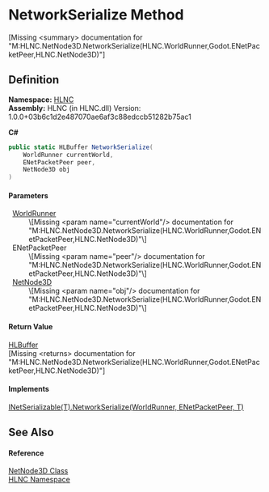 # NetworkSerialize Method


\[Missing &lt;summary&gt; documentation for "M:HLNC.NetNode3D.NetworkSerialize(HLNC.WorldRunner,Godot.ENetPacketPeer,HLNC.NetNode3D)"\]



## Definition
**Namespace:** <a href="N_HLNC">HLNC</a>  
**Assembly:** HLNC (in HLNC.dll) Version: 1.0.0+03b6c1d2e487070ae6af3c88edccb51282b75ac1

**C#**
``` C#
public static HLBuffer NetworkSerialize(
	WorldRunner currentWorld,
	ENetPacketPeer peer,
	NetNode3D obj
)
```



#### Parameters
<dl><dt>  <a href="T_HLNC_WorldRunner">WorldRunner</a></dt><dd>\[Missing &lt;param name="currentWorld"/&gt; documentation for "M:HLNC.NetNode3D.NetworkSerialize(HLNC.WorldRunner,Godot.ENetPacketPeer,HLNC.NetNode3D)"\]</dd><dt>  ENetPacketPeer</dt><dd>\[Missing &lt;param name="peer"/&gt; documentation for "M:HLNC.NetNode3D.NetworkSerialize(HLNC.WorldRunner,Godot.ENetPacketPeer,HLNC.NetNode3D)"\]</dd><dt>  <a href="T_HLNC_NetNode3D">NetNode3D</a></dt><dd>\[Missing &lt;param name="obj"/&gt; documentation for "M:HLNC.NetNode3D.NetworkSerialize(HLNC.WorldRunner,Godot.ENetPacketPeer,HLNC.NetNode3D)"\]</dd></dl>

#### Return Value
<a href="T_HLNC_Serialization_HLBuffer">HLBuffer</a>  
\[Missing &lt;returns&gt; documentation for "M:HLNC.NetNode3D.NetworkSerialize(HLNC.WorldRunner,Godot.ENetPacketPeer,HLNC.NetNode3D)"\]

#### Implements
<a href="M_HLNC_INetSerializable_1_NetworkSerialize">INetSerializable(T).NetworkSerialize(WorldRunner, ENetPacketPeer, T)</a>  


## See Also


#### Reference
<a href="T_HLNC_NetNode3D">NetNode3D Class</a>  
<a href="N_HLNC">HLNC Namespace</a>  
